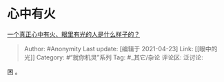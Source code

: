 # 心中有火
[一个真正心中有火、眼里有光的人是什么样子的？](https://www.zhihu.com/question/424454066/answer/1851255537)

> Author: #Anonymity
> Last update: [编辑于 2021-04-23]
> Link: [[眼中的光]]
> Category: #“就你机灵”系列
> Tag: #_其它/杂论
> 评论区:
> 泛讨论:

困 。
